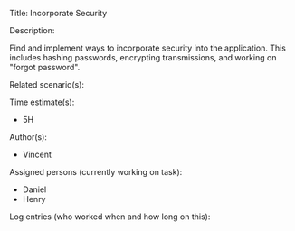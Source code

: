 Title: Incorporate Security

Description:

  Find and implement ways to incorporate security into the application.
  This includes hashing passwords, encrypting transmissions, and working
  on "forgot password".
  
Related scenario(s):

  
  
Time estimate(s):

 - 5H

Author(s):

  - Vincent

Assigned persons (currently working on task):

  - Daniel
  - Henry

Log entries (who worked when and how long on this):

